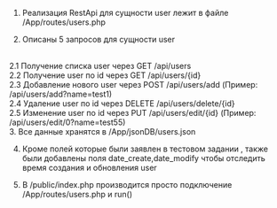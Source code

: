 1. Реализация RestApi для сущности user лежит в файле /App/routes/users.php

2. Описаны 5 запросов для сущности user
<br>
2.1 Получение списка user через GET /api/users
<br>
2.2 Получение user по id через GET /api/users/{id}
<br>
2.3 Добавление нового user через POST /api/users/add (Пример: /api/users/add?name=test1)
<br>
2.4 Удаление user по id через DELETE /api/users/delete/{id}
<br>
2.5 Изменение user по id через PUT /api/users/edit/{id} (Пример: /api/users/edit/0?name=test55)
<br>
3. Все данные хранятся в /App/jsonDB/users.json

4. Кроме полей которые были заявлен в тестовом задании , 
также были добавлены поля date_create,date_modify чтобы отследить время создания и обновления user

5. В /public/index.php производится просто подключение /App/routes/users.php и run()
